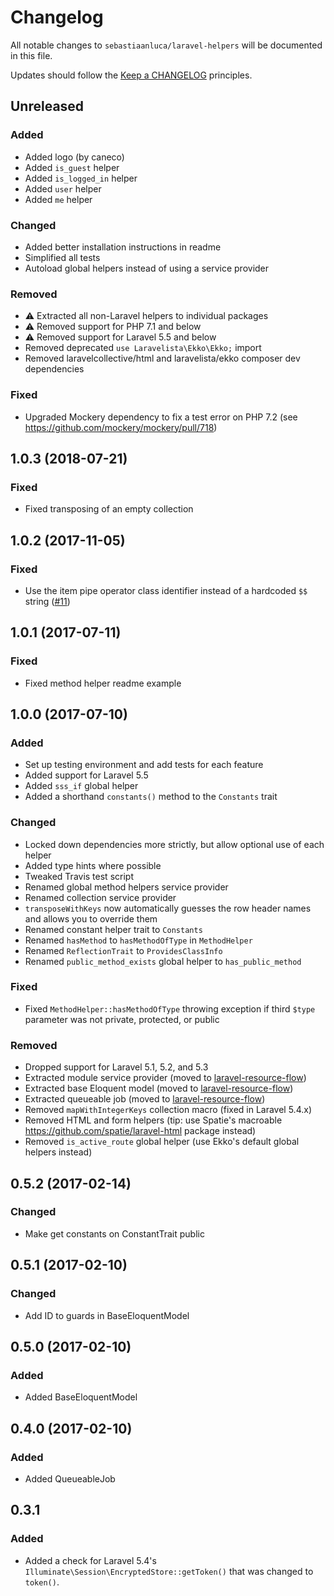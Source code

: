 # Changelog

All notable changes to `sebastiaanluca/laravel-helpers` will be documented in this file.

Updates should follow the [Keep a CHANGELOG](http://keepachangelog.com/) principles.

## Unreleased

### Added

- Added logo (by caneco)
- Added `is_guest` helper
- Added `is_logged_in` helper
- Added `user` helper
- Added `me` helper

### Changed

- Added better installation instructions in readme
- Simplified all tests
- Autoload global helpers instead of using a service provider

### Removed

- ⚠️ Extracted all non-Laravel helpers to individual packages
- ⚠️ Removed support for PHP 7.1 and below
- ⚠️ Removed support for Laravel 5.5 and below
- Removed deprecated `use Laravelista\Ekko\Ekko;` import
- Removed laravelcollective/html and laravelista/ekko composer dev dependencies

### Fixed

- Upgraded Mockery dependency to fix a test error on PHP 7.2 (see https://github.com/mockery/mockery/pull/718)

## 1.0.3 (2018-07-21)

### Fixed

- Fixed transposing of an empty collection

## 1.0.2 (2017-11-05)

### Fixed

- Use the item pipe operator class identifier instead of a hardcoded `$$` string ([#11](https://github.com/sebastiaanluca/laravel-helpers/pull/11))

## 1.0.1 (2017-07-11)

### Fixed

- Fixed method helper readme example

## 1.0.0 (2017-07-10)

### Added

- Set up testing environment and add tests for each feature
- Added support for Laravel 5.5
- Added `sss_if` global helper
- Added a shorthand `constants()` method to the `Constants` trait

### Changed

- Locked down dependencies more strictly, but allow optional use of each helper
- Added type hints where possible
- Tweaked Travis test script
- Renamed global method helpers service provider
- Renamed collection service provider
- `transposeWithKeys` now automatically guesses the row header names and allows you to override them
- Renamed constant helper trait to `Constants`
- Renamed `hasMethod` to `hasMethodOfType` in `MethodHelper`
- Renamed `ReflectionTrait` to `ProvidesClassInfo`
- Renamed `public_method_exists` global helper to `has_public_method`

### Fixed

- Fixed `MethodHelper::hasMethodOfType` throwing exception if third `$type` parameter was not private, protected, or public

### Removed

- Dropped support for Laravel 5.1, 5.2, and 5.3
- Extracted module service provider (moved to [laravel-resource-flow](https://github.com/sebastiaanluca/laravel-resource-flow))
- Extracted base Eloquent model (moved to [laravel-resource-flow](https://github.com/sebastiaanluca/laravel-resource-flow))
- Extracted queueable job (moved to [laravel-resource-flow](https://github.com/sebastiaanluca/laravel-resource-flow))
- Removed `mapWithIntegerKeys` collection macro (fixed in Laravel 5.4.x)
- Removed HTML and form helpers (tip: use Spatie's macroable https://github.com/spatie/laravel-html package instead)
- Removed `is_active_route` global helper (use Ekko's default global helpers instead)

## 0.5.2 (2017-02-14)

### Changed

- Make get constants on ConstantTrait public

## 0.5.1 (2017-02-10)

### Changed

- Add ID to guards in BaseEloquentModel

## 0.5.0 (2017-02-10)

### Added

- Added BaseEloquentModel

## 0.4.0 (2017-02-10)

### Added

- Added QueueableJob

## 0.3.1

### Added

- Added a check for Laravel 5.4's `Illuminate\Session\EncryptedStore::getToken()` that was changed to `token()`.
